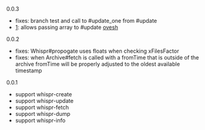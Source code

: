0.0.3
- fixes: branch test and call to #update_one from #update
- [1](https://github.com/simulacre/whispr/pull/1): allows passing array to #update [ovesh](https://github.com/ovesh)

0.0.2
- fixes: Whispr#propogate uses floats when checking xFilesFactor
- fixes: when Archive#fetch is called with a fromTime that is outside of the archive fromTime will be properly adjusted to the oldest available timestamp

0.0.1
- support whispr-create
- support whispr-update
- support whispr-fetch
- support whispr-dump
- support whispr-info
